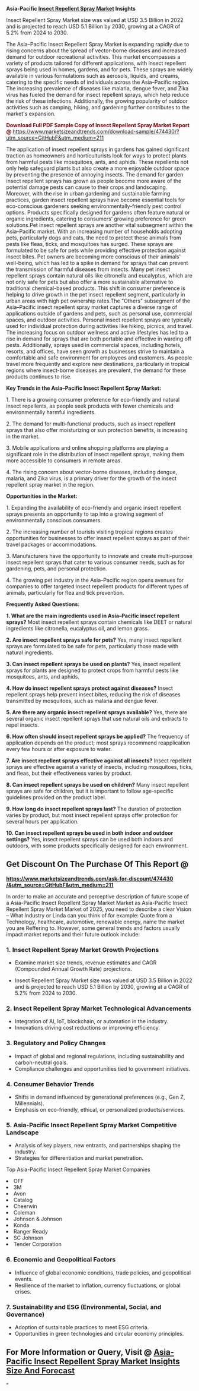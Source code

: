 <p><strong>Asia-Pacific&nbsp;<a href=""https://www.marketsizeandtrends.com/download-sample/474430/&amp;utm_source=GitHubF&amp;utm_medium=211"">Insect Repellent Spray Market</a> Insights</strong></p><p>Insect Repellent Spray Market size was valued at USD 3.5 Billion in 2022 and is projected to reach USD 5.1 Billion by 2030, growing at a CAGR of 5.2% from 2024 to 2030.</p><p><p>The Asia–Pacific Insect Repellent Spray Market is expanding rapidly due to rising concerns about the spread of vector-borne diseases and increased demand for outdoor recreational activities. This market encompasses a variety of products tailored for different applications, with insect repellent sprays being used in homes, gardens, and for pets. These sprays are widely available in various formulations such as aerosols, liquids, and creams, catering to the specific needs of individuals across the Asia–Pacific region. The increasing prevalence of diseases like malaria, dengue fever, and Zika virus has fueled the demand for insect repellent sprays, which help reduce the risk of these infections. Additionally, the growing popularity of outdoor activities such as camping, hiking, and gardening further contributes to the market's expansion. <p><strong><span style="color: #800000;">Download Full PDF Sample Copy of Insect Repellent Spray Market Report @</span>&nbsp;</strong><a href="https://www.marketsizeandtrends.com/download-sample/474430/?utm_source=GitHubF&amp;utm_medium=211" target="_blank">https://www.marketsizeandtrends.com/download-sample/474430/?utm_source=GitHubF&amp;utm_medium=211</a></p>The application of insect repellent sprays in gardens has gained significant traction as homeowners and horticulturists look for ways to protect plants from harmful pests like mosquitoes, ants, and aphids. These repellents not only help safeguard plants but also create a more enjoyable outdoor space by preventing the presence of annoying insects. The demand for garden insect repellent sprays has grown as people become more aware of the potential damage pests can cause to their crops and landscaping. Moreover, with the rise in urban gardening and sustainable farming practices, garden insect repellent sprays have become essential tools for eco-conscious gardeners seeking environmentally-friendly pest control options. Products specifically designed for gardens often feature natural or organic ingredients, catering to consumers’ growing preference for green solutions.Pet insect repellent sprays are another vital subsegment within the Asia–Pacific market. With an increasing number of households adopting pets, particularly dogs and cats, the need to protect these animals from pests like fleas, ticks, and mosquitoes has surged. These sprays are formulated to be safe for pets while providing effective protection against insect bites. Pet owners are becoming more conscious of their animals' well-being, which has led to a spike in demand for sprays that can prevent the transmission of harmful diseases from insects. Many pet insect repellent sprays contain natural oils like citronella and eucalyptus, which are not only safe for pets but also offer a more sustainable alternative to traditional chemical-based products. This shift in consumer preference is helping to drive growth in the pet insect repellent segment, particularly in urban areas with high pet ownership rates.The "Others" subsegment of the Asia–Pacific insect repellent spray market captures a diverse range of applications outside of gardens and pets, such as personal use, commercial spaces, and outdoor activities. Personal insect repellent sprays are typically used for individual protection during activities like hiking, picnics, and travel. The increasing focus on outdoor wellness and active lifestyles has led to a rise in demand for sprays that are both portable and effective in warding off pests. Additionally, sprays used in commercial spaces, including hotels, resorts, and offices, have seen growth as businesses strive to maintain a comfortable and safe environment for employees and customers. As people travel more frequently and explore new destinations, particularly in tropical regions where insect-borne diseases are prevalent, the demand for these products continues to rise.<p><b>Key Trends in the Asia–Pacific Insect Repellent Spray Market:</b></p><p>1. There is a growing consumer preference for eco-friendly and natural insect repellents, as people seek products with fewer chemicals and environmentally harmful ingredients.</p><p>2. The demand for multi-functional products, such as insect repellent sprays that also offer moisturizing or sun protection benefits, is increasing in the market.</p><p>3. Mobile applications and online shopping platforms are playing a significant role in the distribution of insect repellent sprays, making them more accessible to consumers in remote areas.</p><p>4. The rising concern about vector-borne diseases, including dengue, malaria, and Zika virus, is a primary driver for the growth of the insect repellent spray market in the region.</p><p><b>Opportunities in the Market:</b></p><p>1. Expanding the availability of eco-friendly and organic insect repellent sprays presents an opportunity to tap into a growing segment of environmentally conscious consumers.</p><p>2. The increasing number of tourists visiting tropical regions creates opportunities for businesses to offer insect repellent sprays as part of their travel packages or accommodations.</p><p>3. Manufacturers have the opportunity to innovate and create multi-purpose insect repellent sprays that cater to various consumer needs, such as for gardening, pets, and personal protection.</p><p>4. The growing pet industry in the Asia–Pacific region opens avenues for companies to offer targeted insect repellent products for different types of animals, particularly for flea and tick prevention.</p><p><b>Frequently Asked Questions:</b></p><p><b>1. What are the main ingredients used in Asia–Pacific insect repellent sprays?</b> Most insect repellent sprays contain chemicals like DEET or natural ingredients like citronella, eucalyptus oil, and lemon grass.</p><p><b>2. Are insect repellent sprays safe for pets?</b> Yes, many insect repellent sprays are formulated to be safe for pets, particularly those made with natural ingredients.</p><p><b>3. Can insect repellent sprays be used on plants?</b> Yes, insect repellent sprays for plants are designed to protect crops from harmful pests like mosquitoes, ants, and aphids.</p><p><b>4. How do insect repellent sprays protect against diseases?</b> Insect repellent sprays help prevent insect bites, reducing the risk of diseases transmitted by mosquitoes, such as malaria and dengue fever.</p><p><b>5. Are there any organic insect repellent sprays available?</b> Yes, there are several organic insect repellent sprays that use natural oils and extracts to repel insects.</p><p><b>6. How often should insect repellent sprays be applied?</b> The frequency of application depends on the product; most sprays recommend reapplication every few hours or after exposure to water.</p><p><b>7. Are insect repellent sprays effective against all insects?</b> Insect repellent sprays are effective against a variety of insects, including mosquitoes, ticks, and fleas, but their effectiveness varies by product.</p><p><b>8. Can insect repellent sprays be used on children?</b> Many insect repellent sprays are safe for children, but it is important to follow age-specific guidelines provided on the product label.</p><p><b>9. How long do insect repellent sprays last?</b> The duration of protection varies by product, but most insect repellent sprays offer protection for several hours per application.</p><p><b>10. Can insect repellent sprays be used in both indoor and outdoor settings?</b> Yes, insect repellent sprays can be used both indoors and outdoors, with some products specifically designed for each environment.</p></p><h2><strong>Get Discount On The Purchase Of This Report @&nbsp;</strong></h2><p><strong><a href=""https://www.marketsizeandtrends.com/ask-for-discount/474430/&amp;utm_source=GitHubF&amp;utm_medium=211"" target=""_blank"">https://www.marketsizeandtrends.com/ask-for-discount/474430<br />/&amp;utm_source=GitHubF&amp;utm_medium=211</a></strong></p><p>In order to make an accurate and perceptive description of future scope of a Asia-Pacific&nbsp;Insect Repellent Spray Market Market as Asia-Pacific&nbsp;Insect Repellent Spray Market Market of 2025, you need to describe a clear Vision &ndash; What Industry or Linda can you think of for example: Quote from a Technology, healthcare, automotive, renewable energy, name the market you are Reffering to. However, some general trends and factors usually impact market reports and their future outlook include:</p><h3>1.&nbsp;<strong>Insect Repellent Spray Market Growth Projections</strong></h3><ul><li>Examine market size trends, revenue estimates and CAGR (Compounded Annual Growth Rate) projections.</li><li><p>Insect Repellent Spray Market size was valued at USD 3.5 Billion in 2022 and is projected to reach USD 5.1 Billion by 2030, growing at a CAGR of 5.2% from 2024 to 2030.</p></li></ul><h3>2.&nbsp;<strong>Insect Repellent Spray Market Technological Advancements</strong></h3><ul><li>Integration of AI, IoT, blockchain, or automation in the industry.</li><li>Innovations driving cost reductions or improving efficiency.</li></ul><h3>3.&nbsp;<strong>Regulatory and Policy Changes</strong></h3><ul><li>Impact of global and regional regulations, including sustainability and carbon-neutral goals.</li><li>Compliance challenges and opportunities tied to government initiatives.</li></ul><h3>4.&nbsp;<strong>Consumer Behavior Trends</strong></h3><ul><li>Shifts in demand influenced by generational preferences (e.g., Gen Z, Millennials).</li><li>Emphasis on eco-friendly, ethical, or personalized products/services.</li></ul><h3>5.&nbsp;<strong>Asia-Pacific Insect Repellent Spray Market Competitive Landscape</strong></h3><ul><li>Analysis of key players, new entrants, and partnerships shaping the industry.</li><li>Strategies for differentiation and market penetration.</li></ul><p data-pm-slice=""1 1 []"">Top Asia-Pacific Insect Repellent Spray Market Companies</p><div data-test-id=""""><p><li>OFF</li><li> 3M</li><li> Avon</li><li> Catalog</li><li> Cheerwin</li><li> Coleman</li><li> Johnson & Johnson</li><li> Konda</li><li> Ranger Ready</li><li> SC Johnson</li><li> Tender Corporation</li></p></div><h3>6.&nbsp;<strong>Economic and Geopolitical Factors</strong></h3><ul><li>Influence of global economic conditions, trade policies, and geopolitical events.</li><li>Resilience of the market to inflation, currency fluctuations, or global crises.</li></ul><h3>7.&nbsp;<strong>Sustainability and ESG (Environmental, Social, and Governance)</strong></h3><ul><li>Adoption of sustainable practices to meet ESG criteria.</li><li>Opportunities in green technologies and circular economy principles.</li></ul><h2><strong>For More Information or Query, Visit @&nbsp;</strong><a href=""https://www.verifiedmarketreports.com/product/insect-repellent-spray-market/"" target=""_blank"">Asia-Pacific Insect Repellent Spray Market Insights Size And Forecast</a></h2>"
